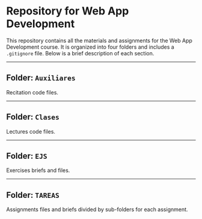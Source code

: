 # Repository for Web App Development

This repository contains all the materials and assignments for the Web App Development course. It is organized into four folders and includes a `.gitignore` file. Below is a brief description of each section.

---

## Folder: `Auxiliares`

Recitation code files.

---

## Folder: `Clases`

Lectures code files.

---

## Folder: `EJS`

Exercises briefs and files.

---

## Folder: `TAREAS`

Assignments files and briefs divided by sub-folders for each assignment.